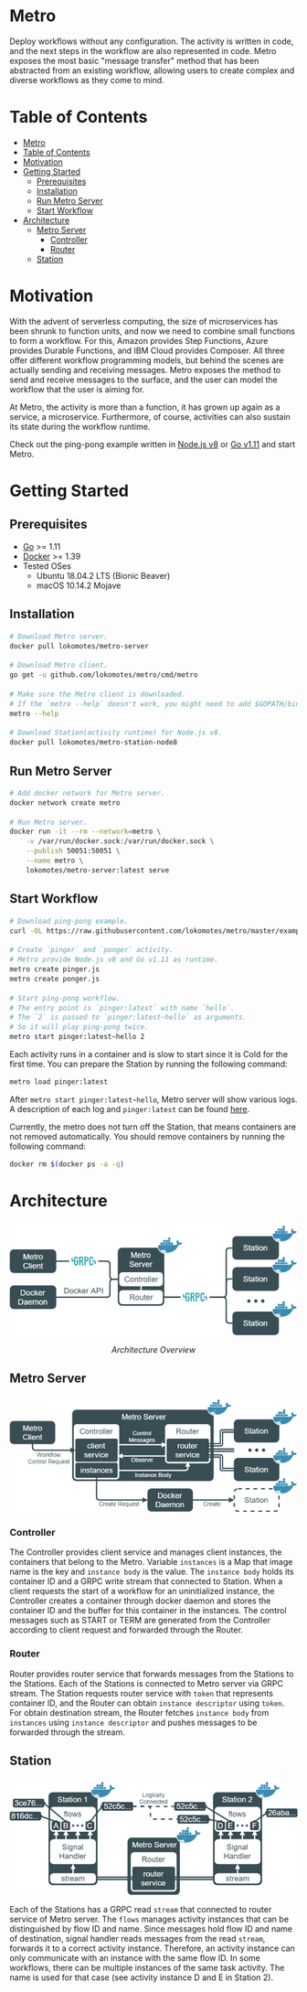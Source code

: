 Metro
=====

Deploy workflows without any configuration.
The activity is written in code, and the next steps in the workflow are also represented in code.
Metro exposes the most basic "message transfer" method that has been abstracted from an existing workflow, allowing users to create complex and diverse workflows as they come to mind.

Table of Contents
=================

- [Metro](#metro)
- [Table of Contents](#table-of-contents)
- [Motivation](#motivation)
- [Getting Started](#getting-started)
  - [Prerequisites](#prerequisites)
  - [Installation](#installation)
  - [Run Metro Server](#run-metro-server)
  - [Start Workflow](#start-workflow)
- [Architecture](#architecture)
  - [Metro Server](#metro-server)
    - [Controller](#controller)
    - [Router](#router)
  - [Station](#station)

Motivation
==========

With the advent of serverless computing, the size of microservices has been shrunk to function units, and now we need to combine small functions to form a workflow.
For this, Amazon provides Step Functions, Azure provides Durable Functions, and IBM Cloud provides Composer.
All three offer different workflow programming models, but behind the scenes are actually sending and receiving messages.
Metro exposes the method to send and receive messages to the surface, and the user can model the workflow that the user is aiming for.

At Metro, the activity is more than a function, it has grown up again as a service, a microservice.
Furthermore, of course, activities can also sustain its state during the workflow runtime.

Check out the ping-pong example written in [Node.js v8](examples/pingpong/node/) or [Go v1.11](examples/pingpong/go/) and start Metro.

Getting Started
===============

## Prerequisites

- [Go](https://golang.org/doc/install) >= 1.11
- [Docker](https://docs.docker.com/install/linux/docker-ce/ubuntu/) >= 1.39
- Tested OSes
  - Ubuntu 18.04.2 LTS (Bionic Beaver)
  - macOS 10.14.2 Mojave

## Installation

```sh
# Download Metro server.
docker pull lokomotes/metro-server

# Download Metro client.
go get -u github.com/lokomotes/metro/cmd/metro

# Make sure the Metro client is downloaded.
# If the `metro --help` doesn't work, you might need to add $GOPATH/bin to your $PATH.
metro --help

# Download Station(activity runtime) for Node.js v8.
docker pull lokomotes/metro-station-node8
```

## Run Metro Server
```sh
# Add docker network for Metro server.
docker network create metro

# Run Metro server.
docker run -it --rm --network=metro \
    -v /var/run/docker.sock:/var/run/docker.sock \
    --publish 50051:50051 \
    --name metro \
    lokomotes/metro-server:latest serve
```

## Start Workflow
```sh
# Download ping-pong example.
curl -OL https://raw.githubusercontent.com/lokomotes/metro/master/examples/pingpong/node/\{pinger.js,ponger.js\}

# Create `pinger` and `ponger` activity.
# Metro provide Node.js v8 and Go v1.11 as runtime.
metro create pinger.js
metro create ponger.js

# Start ping-pong workflow.
# The entry point is `pinger:latest` with name `hello`.
# The `2` is passed to `pinger:latest~hello` as arguments.
# So it will play ping-pong twice.
metro start pinger:latest~hello 2
```
Each activity runs in a container and is slow to start since it is Cold for the first time.
You can prepare the Station by running the following command:
```sh
metro load pinger:latest
```

After `metro start pinger:latest~hello`, Metro server will show various logs.
A description of each log and `pinger:latest` can be found [here](examples/pingpong/node/DESCRIPTION.md).

Currently, the metro does not turn off the Station, that means containers are not removed automatically.
You should remove containers by running the following command:
```sh
docker rm $(docker ps -a -q)
```

Architecture
============
![Arthitecture Overview](images/architecture_overview.png)
*<p align="center">Architecture Overview</p>*

## Metro Server

![Arthitecture of Metro Server](images/architecture_metro_server.png)

### Controller

The Controller provides client service and manages client instances, the containers that belong to the Metro.
Variable `instances` is a Map that image name is the key and `instance body` is the value.
The `instance body` holds its container ID and a GRPC write stream that connected to Station.
When a client requests the start of a workflow for an uninitialized instance, the Controller creates a container through docker daemon and stores the container ID and the buffer for this container in the instances.
The control messages such as START or TERM are generated from the Controller according to client request and forwarded through the Router.


### Router

Router provides router service that forwards messages from the Stations to the Stations. 
Each of the Stations is connected to Metro server via GRPC stream.
The Station requests router service with `token` that represents container ID, and the Router can obtain `instance descriptor` using  `token`.
For obtain destination stream, the Router fetches `instance body` from `instances` using `instance descriptor` and pushes messages to be forwarded through the stream.

## Station

![Arthitecture of Metro Station](images/architecture_metro_station.png)

Each of the Stations has a GRPC read `stream` that connected to router service of Metro server.
The `flows` manages activity instances that can be distinguished by flow ID and name.
Since messages hold flow ID and name of destination, signal handler reads messages from the read `stream`, forwards it to a correct activity instance.
Therefore, an activity instance can only communicate with an instance with the same flow ID.
In some workflows, there can be multiple instances of the same task activity.
The name is used for that case (see activity instance D and E in Station 2).